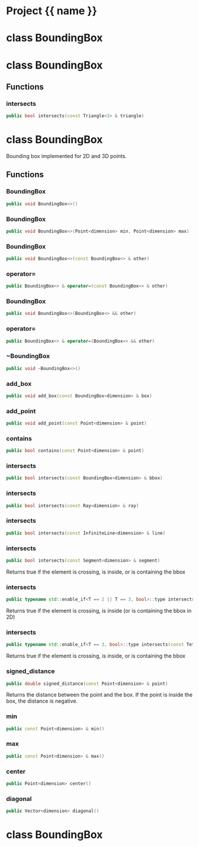 <script setup>
import {useRoute} from 'vitepress'
const {path} = useRoute()
const tokens = path.split('/')
const words = tokens[2].split('-');
for (let i = 0; i < words.length; i++) {
    words[i] = words[i].charAt(0).toUpperCase() + words[i].slice(1);
    words[i] = words[i].replace('geode', 'Geode')
}
const name = words.join('-');
</script>
# Project {{ name }}

# class BoundingBox

# class BoundingBox


## Functions

### intersects

```cpp
public bool intersects(const Triangle<3> & triangle)
```




# class BoundingBox


 Bounding box implemented for 2D and 3D points.



## Functions

### BoundingBox

```cpp
public void BoundingBox<>()
```


### BoundingBox

```cpp
public void BoundingBox<>(Point<dimension> min, Point<dimension> max)
```


### BoundingBox

```cpp
public void BoundingBox<>(const BoundingBox<> & other)
```


### operator=

```cpp
public BoundingBox<> & operator=(const BoundingBox<> & other)
```


### BoundingBox

```cpp
public void BoundingBox<>(BoundingBox<> && other)
```


### operator=

```cpp
public BoundingBox<> & operator=(BoundingBox<> && other)
```


### ~BoundingBox

```cpp
public void ~BoundingBox<>()
```


### add_box

```cpp
public void add_box(const BoundingBox<dimension> & box)
```


### add_point

```cpp
public void add_point(const Point<dimension> & point)
```


### contains

```cpp
public bool contains(const Point<dimension> & point)
```


### intersects

```cpp
public bool intersects(const BoundingBox<dimension> & bbox)
```


### intersects

```cpp
public bool intersects(const Ray<dimension> & ray)
```


### intersects

```cpp
public bool intersects(const InfiniteLine<dimension> & line)
```


### intersects

```cpp
public bool intersects(const Segment<dimension> & segment)
```


 Returns true if the element is crossing, is inside, or is containing the bbox

### intersects

```cpp
public typename std::enable_if<T == 2 || T == 3, bool>::type intersects(const Triangle<T> & triangle)
```

 Returns true if the element is crossing, is inside (or is containing the bbox in 2D)

### intersects

```cpp
public typename std::enable_if<T == 3, bool>::type intersects(const Tetrahedron & tetra)
```


 Returns true if the element is crossing, is inside, or is containing the bbox

### signed_distance

```cpp
public double signed_distance(const Point<dimension> & point)
```


 Returns the distance between the point and the box. If the point is inside the box, the distance is negative.

### min

```cpp
public const Point<dimension> & min()
```


### max

```cpp
public const Point<dimension> & max()
```


### center

```cpp
public Point<dimension> center()
```


### diagonal

```cpp
public Vector<dimension> diagonal()
```




# class BoundingBox

